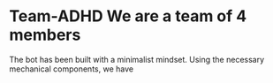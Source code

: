 # Team-ADHD We are a team of 4 members

The bot has been built with a minimalist mindset. 
Using the necessary mechanical components, we have 

